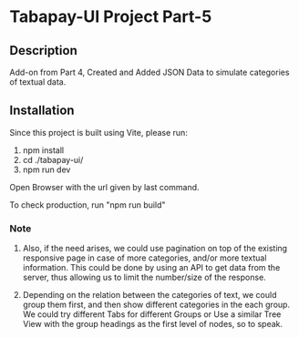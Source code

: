 # Tabapay-UI Project Part-5 #

## Description ##
Add-on from Part 4, Created and Added JSON Data to simulate categories of textual data.


## Installation ##
Since this project is built using Vite, please run:
1. npm install
2. cd ./tabapay-ui/
3. npm run dev

Open Browser with the url given by last command.

To check production, run "npm run build"

### Note ###
1. Also, if the need arises, we could use pagination on top of the existing responsive page in case of more categories, and/or more textual information. 
   This could be done by using an API to get data from the server, thus allowing us to limit the number/size of the response.

2. Depending on the relation between the categories of text, we could group them first, and then show different categories in the each group. 
   We could try different Tabs for different Groups or Use a similar Tree View with the group headings as the first level of nodes, so to speak.